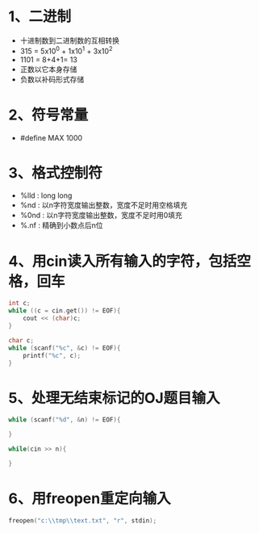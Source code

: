 # 1、二进制
- 十进制数到二进制数的互相转换
- 315 = 5x10<sup>0</sup> + 1x10<sup>1</sup> + 3x10<sup>2</sup>
- 1101 = 8+4+1= 13
- 正数以它本身存储
- 负数以补码形式存储

# 2、符号常量
- #define MAX 1000

# 3、格式控制符
- %lld : long long
- %nd : 以n字符宽度输出整数，宽度不足时用空格填充
- %0nd : 以n字符宽度输出整数，宽度不足时用0填充
- %.nf : 精确到小数点后n位

# 4、用cin读入所有输入的字符，包括空格，回车
```c++
int c;
while ((c = cin.get()) != EOF){
    cout << (char)c;
}

char c;
while (scanf("%c", &c) != EOF){
    printf("%c", c);
}
```

# 5、处理无结束标记的OJ题目输入
```c++
while (scanf("%d", &n) != EOF){

}

while(cin >> n){

}
```
# 6、用freopen重定向输入
```c++
freopen("c:\\tmp\\text.txt", "r", stdin);
```


